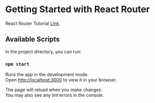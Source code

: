 # Getting Started with React Router

React Router Tutorial [Link](https://www.codingame.com/playgrounds/6517/react-router-tutorial).

## Available Scripts

In the project directory, you can run:

### `npm start`

Runs the app in the development mode.\
Open [http://localhost:3000](http://localhost:3000) to view it in your browser.

The page will reload when you make changes.\
You may also see any lint errors in the console.

